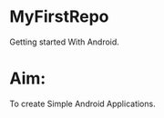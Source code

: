 MyFirstRepo
===========

Getting started With Android.


Aim:
=====

 To create Simple Android Applications.